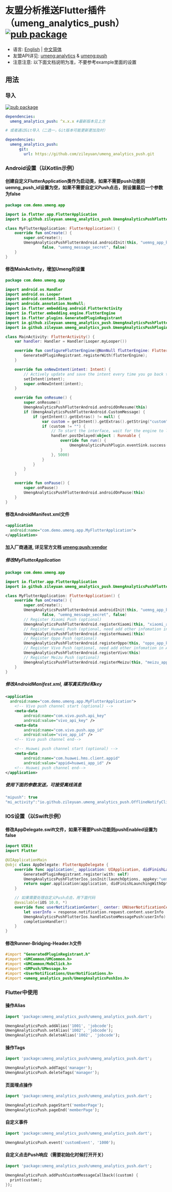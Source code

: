 # 友盟分析推送Flutter插件（umeng_analytics_push） [![pub package](https://img.shields.io/pub/v/umeng_analytics_push)](https://pub.flutter-io.cn/packages/umeng_analytics_push)

- 语言: [English](https://github.com/zileyuan/umeng_analytics_push) | [中文简体](https://github.com/zileyuan/umeng_analytics_push/blob/master/README_zh.md)
- 友盟API详见: [umeng:analytics](https://mobile.umeng.com/analytics) & [umeng:push](https://mobile.umeng.com/push)
- 注意注意: 以下面文档说明为准，不要参考example里面的设置

## 用法

### 导入

[![pub package](https://img.shields.io/pub/v/umeng_analytics_push)](https://pub.flutter-io.cn/packages/umeng_analytics_push)

```yaml
dependencies:
  umeng_analytics_push: ^x.x.x #最新版本见上方

# 或者通过Git导入（二选一，Git版本可能更新更加及时）

dependencies:
  umeng_analytics_push:
      git:
        url: https://github.com/zileyuan/umeng_analytics_push.git
```

### Android设置（以Kotlin示例）

#### 创建自定义FlutterApplication类作为启动类，如果不需要push功能则uemng_push_id设置为空，如果不需要自定义Push点击，则设置最后一个参数为false

```kotlin
package com.demo.umeng.app

import io.flutter.app.FlutterApplication
import io.github.zileyuan.umeng_analytics_push.UmengAnalyticsPushFlutterAndroid

class MyFlutterApplication: FlutterApplication() {
    override fun onCreate() {
        super.onCreate();
        UmengAnalyticsPushFlutterAndroid.androidInit(this, "uemng_app_key", "default",
                false, "uemng_message_secret", false)
    }
}
```

#### 修改MainActivity，增加Umeng的设置

```kotlin
package com.demo.umeng.app

import android.os.Handler
import android.os.Looper
import android.content.Intent
import androidx.annotation.NonNull;
import io.flutter.embedding.android.FlutterActivity
import io.flutter.embedding.engine.FlutterEngine
import io.flutter.plugins.GeneratedPluginRegistrant
import io.github.zileyuan.umeng_analytics_push.UmengAnalyticsPushFlutterAndroid
import io.github.zileyuan.umeng_analytics_push.UmengAnalyticsPushPlugin

class MainActivity: FlutterActivity() {
    var handler: Handler = Handler(Looper.myLooper())

    override fun configureFlutterEngine(@NonNull flutterEngine: FlutterEngine) {
        GeneratedPluginRegistrant.registerWith(flutterEngine);
    }

    override fun onNewIntent(intent: Intent) {
        // Actively update and save the intent every time you go back to the front desk, and then you can get the latest intent
        setIntent(intent);
        super.onNewIntent(intent);
    }

    override fun onResume() {
        super.onResume()
        UmengAnalyticsPushFlutterAndroid.androidOnResume(this)
        if (UmengAnalyticsPushFlutterAndroid.CustomMessage) {
            if (getIntent().getExtras() != null) {
                var custom = getIntent().getExtras().getString("custom")
                if (custom != "") {
                    // To start the interface, wait for the engine to load, and send it to the interface with a delay of 5 seconds
                    handler.postDelayed(object : Runnable {
                        override fun run() {
                            UmengAnalyticsPushPlugin.eventSink.success(custom)
                        }
                    }, 5000)
                }
            }
        }
    }

    override fun onPause() {
        super.onPause()
        UmengAnalyticsPushFlutterAndroid.androidOnPause(this)
    }
}
```

#### 修改AndroidManifest.xml文件

```xml
<application
  android:name="com.demo.umeng.app.MyFlutterApplication">
</application>
```

#### 加入厂商通道, 详见官方文档 [umeng:push:vendor](https://developer.umeng.com/docs/67966/detail/98589)

##### 修改MyFlutterApplication

```kotlin
package com.demo.umeng.app

import io.flutter.app.FlutterApplication
import io.github.zileyuan.umeng_analytics_push.UmengAnalyticsPushFlutterAndroid

class MyFlutterApplication: FlutterApplication() {
    override fun onCreate() {
        super.onCreate();
        UmengAnalyticsPushFlutterAndroid.androidInit(this, "uemng_app_key", "default",
                false, "uemng_message_secret", false)
        // Register Xiaomi Push (optional)
        UmengAnalyticsPushFlutterAndroid.registerXiaomi(this, "xiaomi_app_id", "xiaomi_app_key")
        // Register Huawei Push (optional, need add other infomation in AndroidManifest.xml)
        UmengAnalyticsPushFlutterAndroid.registerHuawei(this)
        // Register Oppo Push (optional)
        UmengAnalyticsPushFlutterAndroid.registerOppo(this, "oppo_app_key", "oppo_app_secret")
        // Register Vivo Push (optional, need add other infomation in AndroidManifest.xml)
        UmengAnalyticsPushFlutterAndroid.registerVivo(this)
        // Register Meizu Push (optional)
        UmengAnalyticsPushFlutterAndroid.registerMeizu(this, "meizu_app_id", "meizu_app_key")
    }
}
```

##### 修改AndroidManifest.xml, 填写真实的Id和key

```xml
<application
  android:name="com.demo.umeng.app.MyFlutterApplication">
    <!-- Vivo push channel start (optional) -->
    <meta-data
        android:name="com.vivo.push.api_key"
        android:value="vivo_api_key" />
    <meta-data
        android:name="com.vivo.push.app_id"
        android:value="vivo_app_id" />
    <!-- Vivo push channel end-->

    <!-- Huawei push channel start (optional) -->
    <meta-data
        android:name="com.huawei.hms.client.appid"
        android:value="appid=huawei_app_id" />
    <!-- Huawei push channel end-->
</application>
```

##### 使用下面的参数发送，可接受离线消息

```js
"mipush": true
"mi_activity":"io.github.zileyuan.umeng_analytics_push.OfflineNotifyClickActivity"  
```

### IOS设置（以Swift示例）

#### 修改AppDelegate.swift文件，如果不需要Push功能则pushEnabled设置为false

```swift
import UIKit
import Flutter

@UIApplicationMain
@objc class AppDelegate: FlutterAppDelegate {
    override func application(_ application: UIApplication, didFinishLaunchingWithOptions launchOptions: [UIApplication.LaunchOptionsKey: Any]?) -> Bool {
        GeneratedPluginRegistrant.register(with: self)
        UmengAnalyticsPushFlutterIos.iosInit(launchOptions, appkey:"uemng_app_key", channel:"appstore", logEnabled:false, pushEnabled:true);
        return super.application(application, didFinishLaunchingWithOptions: launchOptions)
    }

    // 如果需要处理自定义Push点击，用下面代码
    @available(iOS 10.0, *)
    override func userNotificationCenter(_ center: UNUserNotificationCenter, didReceive response: UNNotificationResponse, withCompletionHandler completionHandler: @escaping () -> Void) {
        let userInfo = response.notification.request.content.userInfo
        UmengAnalyticsPushFlutterIos.handleCustomMessagePush(userInfo)
        completionHandler()
    }
}
```

#### 修改Runner-Bridging-Header.h文件

```objectivec
#import "GeneratedPluginRegistrant.h"
#import <UMCommon/UMCommon.h>
#import <UMCommon/MobClick.h>
#import <UMPush/UMessage.h>
#import <UserNotifications/UserNotifications.h>
#import <umeng_analytics_push/UmengAnalyticsPushIos.h>
```

### Flutter中使用

#### 操作Alias

```dart
import 'package:umeng_analytics_push/umeng_analytics_push.dart';

UmengAnalyticsPush.addAlias('1001', 'jobcode');
UmengAnalyticsPush.setAlias('1002', 'jobcode');
UmengAnalyticsPush.deleteAlias('1002', 'jobcode');
```

#### 操作Tags

```dart
import 'package:umeng_analytics_push/umeng_analytics_push.dart';

UmengAnalyticsPush.addTags('manager');
UmengAnalyticsPush.deleteTags('manager');
```

#### 页面埋点操作

```dart
import 'package:umeng_analytics_push/umeng_analytics_push.dart';

UmengAnalyticsPush.pageStart('memberPage');
UmengAnalyticsPush.pageEnd('memberPage');
```

#### 自定义事件

```dart
import 'package:umeng_analytics_push/umeng_analytics_push.dart';

UmengAnalyticsPush.event('customEvent', '1000');
```

#### 自定义点击Push响应（需要初始化时候打开开关）

```dart
import 'package:umeng_analytics_push/umeng_analytics_push.dart';

UmengAnalyticsPush.addPushCustomMessageCallback((custom) {
  print(custom);
});
```
